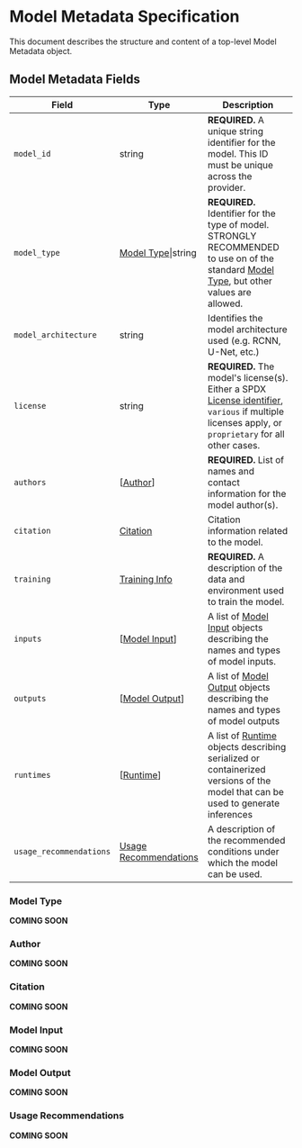 # Model Metadata Specification

This document describes the structure and content of a top-level Model Metadata object.

## Model Metadata Fields

| Field                | Type               | Description                                                                         |
|----------------------|--------------------|-------------------------------------------------------------------------------------|
| `model_id`           | string             | **REQUIRED.** A unique string identifier for the model. This ID must be unique across the provider. |
| `model_type`         | [Model Type]\|string | **REQUIRED.** Identifier for the type of model. STRONGLY RECOMMENDED to use on of the standard [Model Type], but other values are allowed. |
| `model_architecture` | string             | Identifies the model architecture used (e.g. RCNN, U-Net, etc.)                     |
| `license`            | string             | **REQUIRED.** The model's license(s). Either a SPDX [License identifier], `various` if multiple licenses apply, or `proprietary` for all other cases. |
| `authors`            | \[[Author]\]       | **REQUIRED.** List of names and contact information for the model author(s).                 |
| `citation`           | [Citation]         | Citation information related to the model.                                          |
| `training`           | [Training Info]    | **REQUIRED.** A description of the data and environment used to train the model.    |
| `inputs`             | \[[Model Input]\]  | A list of [Model Input] objects describing the names and types of model inputs.  |
| `outputs`            | \[[Model Output]\] | A list of [Model Output] objects describing the names and types of model outputs |
| `runtimes`           | \[[Runtime]\]      | A list of [Runtime] objects describing serialized or containerized versions of the model that can be used to generate inferences |
| `usage_recommendations` | [Usage Recommendations] | A description of the recommended conditions under which the model can be used. |

### Model Type

**COMING SOON**

### Author

**COMING SOON**

### Citation

**COMING SOON**

### Model Input

**COMING SOON**

### Model Output

**COMING SOON**

### Usage Recommendations

**COMING SOON**

[License identifier]: https://spdx.org/licenses/
[Runtime]: ../fragments/runtime
[Training Info]: ../fragments/training
[Model Type]: #model-type
[Author]: #author
[Citation]: #citation
[Model Input]: #model-input
[Model Output]: #model-output
[Usage Recommendations]: #usage-recommendations
